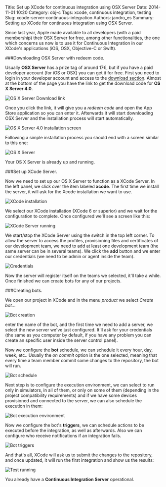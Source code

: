 Title: Set up XCode for continuous integration using OSX Server
Date: 2014-11-01 10:20
Category: obj-c
Tags: xcode, continuous integration, testing
Slug: xcode-server-continuous-integration
Authors: jandro_es
Summary: Setting up XCode for continuous integration using OSX Server.

Since last year, Apple made available to all developers (with a paid membership) their OSX Server for free, among other functionalities, the one which concerns us now is to use it for Continuous Integration in our XCode's applications (iOS, OSX, Objective-C or Swift).

###Downloading OSX Server with redeem code.

Usually **OSX Server** has a prize tag of around 17€, but if you have a paid developer account (for iOS or OSX) you can get it for free. First you need to login in your developer account and access to the [download section](https://developer.apple.com/devcenter/ios/index.action). Almost at the bottom of the page you have the link to get the download code for **OS X Server 4.0**.

![OS X Server Download link](https://www.diigo.com/file/image/reeqooozcdpsbqadozboqppaes/OSX+Server+Download+link.jpg)

Once you click the link, it will give you a *redeem code* and open the App Store application so you can enter it. Afterwards it will start downloading OSX Server and the installation process will start automatically.

![OS X Server 4.0 installation screen](https://www.diigo.com/file/image/reeqooozcdpsbqrqazboqppbdr/Installation.jpg)

Following a simple installation process you should end with a screen similar to this one:

![OS X Server](https://www.diigo.com/file/image/reeqooozcdpsbredazboqppbqp/Server.jpg)

Your OS X Server is already up and running.

###Set up XCode Server.

Now we need to set up our OS X Server to function as a XCode Server. In the left panel, we click over the item labeled **xcode**. The first time we install the server, it will ask for the Xcode installation we want to use.

![XCode installation](https://www.diigo.com/file/image/reeqooozcdpsbrsqqzboqppcee/XCode+Installation.jpg)

We select our XCode installation (XCode 6 or superior) and we wait for the configuration to complete. Once configured we'll see a screen like this:

![XCode Server running](https://www.diigo.com/file/image/reeqooozcdpseasrczboqpqrpa/running.jpg)

We start/stop the XCode Server using the switch in the top left corner. To allow the server to access the profiles, provisioning files and certificates of our development team, we need to add at least one development team (the same server can be in several teams). We click the **add** button and we enter our credentials (we need to be admin or agent inside the team).

![Credentials](https://www.diigo.com/file/image/reeqooozcdpsebdodzboqpqrro/credentials.jpg)

Now the server will register itself on the teams we selected, it'll take a while. Once finished we can create bots for any of our projects.

###Creating bots.

We open our project in XCode and in the menu *product* we select *Create bot...*

![Bot creation](https://www.diigo.com/file/image/reeqooozcdpsebssazboqpqscs/bot1.jpg)

enter the name of the bot, and the first time we need to add a server, we select the new server we've just configured. It'll ask for your credentials (the same as you computer by default, if you have any problem you can create an specific user inside the server control panel).

Now we configure the **bot** schedule, we can schedule it every hour, day, week, etc.. Usually the *on commit* option is the one selected, meaning that every time a team member commit some changes to the repository, the bot will run.

![Bot schedule](https://www.diigo.com/file/image/reeqooozcdpsecosezboqpqsop/Bot2.jpg)

Next step is to configure the execution environment, we can select to run only in simulators, in all of them, or only on some of them (depending in the project compatibility requirements) and if we have some devices provisioned and connected to the server, we can also schedule the execution in them:

![Bot execution environment](https://www.diigo.com/file/image/reeqooozcdpsecqdazboqpqspq/bot3.jpg)

Now we configure the bot's **triggers**, we can schedule actions to be executed before the integration, as well as afterwards. Also we can configure who receive notifications if an integration fails.

![Bot triggers](https://www.diigo.com/file/image/reeqooozcdpsecsdazboqpqsrc/bot4.jpg)

And that's all, XCode will ask us to submit the changes to the repository, and once updated, it will run the first integration and show us the results:

![Test running](https://www.diigo.com/file/image/reeqooozcdpsedbbrzboqpqsrs/tests.jpg)

You already have a **Continuous Integration Server** operational.

